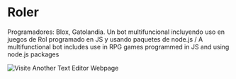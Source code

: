 # Roler
Programadores: Blox, Gatolandia. Un bot multifuncional incluyendo uso en juegos de Rol programado en JS y usando paquetes de node.js / A multifunctional bot includes use in RPG games programmed in JS and using node.js packages

<img src="https://camo.githubusercontent.com/c45866ede864d0b5d64b06f04a702b6a42495e50/68747470733a2f2f62616467652e667572792e696f2f72622f6a656b796c6c2d7468656d652d6361796d616e2e737667" alt="Visite Another Text Editor Webpage" data-canonical-src="http://anothertexteditor.glitch.me/" style="max-width:100%;">
